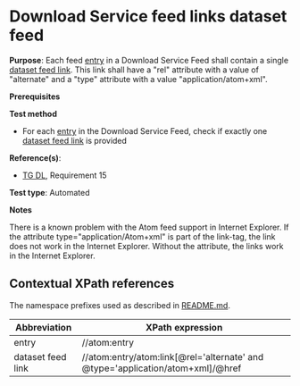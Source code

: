 # Download Service feed links dataset feed

**Purpose**: Each feed [entry](#entry) in a Download Service Feed shall contain a single [dataset feed link](#datasetfeedlink). This link shall have a "rel" attribute with a value of "alternate" and a "type" attribute with a value "application/atom+xml".

**Prerequisites**

**Test method**

* For each [entry](#entry) in the Download Service Feed, check if exactly one [dataset feed link](#datasetfeedlink) is provided

**Reference(s)**:

* [TG DL](http://inspire.ec.europa.eu/id/ats/download-service/3.1/atom-pre-defined/README#ref_TG_DL), Requirement 15

**Test type**: Automated

**Notes**

There is a known problem with the Atom feed support in Internet Explorer. If the attribute type="application/Atom+xml" is part of the link-tag, the link does not work in the Internet Explorer. Without the attribute, the links work in the Internet Explorer.

## Contextual XPath references

The namespace prefixes used as described in [README.md](http://inspire.ec.europa.eu/id/ats/download-service/3.1/atom-pre-defined/README#namespaces).

Abbreviation                                               |  XPath expression
---------------------------------------------------------- | -------------------------------------------------------------------------
entry <a name="entry"></a> | //atom:entry
dataset feed link <a name="datasetfeedlink"></a> | //atom:entry/atom:link[@rel='alternate' and @type='application/atom+xml]/@href
